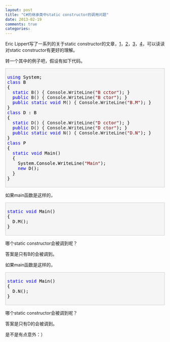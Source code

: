 ```yaml
---
layout: post
title: "C#的继承类中static constructor的调用问题"
date: 2013-02-19
comments: true
categories: 
---
```

<p>Eric Lippert写了一系列的关于static constructor的文章，<a href="http://ericlippert.com/2013/02/06/static-constructors-part-one/?utm_source=rss&amp;utm_medium=rss&amp;utm_campaign=static-constructors-part-one">1</a>，<a href="http://ericlippert.com/2013/02/11/static-constructors-part-two/?utm_source=rss&amp;utm_medium=rss&amp;utm_campaign=static-constructors-part-two">2</a>，<a href="http://ericlippert.com/2013/02/14/static-constructors-part-three/?utm_source=rss&amp;utm_medium=rss&amp;utm_campaign=static-constructors-part-three">3</a>，<a href="http://ericlippert.com/2013/02/18/static-constructors-part-four/?utm_source=rss&amp;utm_medium=rss&amp;utm_campaign=static-constructors-part-four">4</a>，可以读读对static constructor有更好的理解。</p>  <p>转一个其中的例子吧，假设有如下代码。</p>  <div style="border-bottom: #cccccc 1px solid; border-left: #cccccc 1px solid; padding-bottom: 5px; background-color: #f5f5f5; padding-left: 5px; padding-right: 5px; border-top: #cccccc 1px solid; border-right: #cccccc 1px solid; padding-top: 5px" class="cnblogs_code">   <pre><span style="color: #0000ff">using</span><span style="color: #000000"> System;
</span><span style="color: #0000ff">class</span><span style="color: #000000"> B
{
  </span><span style="color: #0000ff">static</span> B() { Console.WriteLine(<span style="color: #800000">&quot;</span><span style="color: #800000">B cctor</span><span style="color: #800000">&quot;</span><span style="color: #000000">); }
  </span><span style="color: #0000ff">public</span> B() { Console.WriteLine(<span style="color: #800000">&quot;</span><span style="color: #800000">B ctor</span><span style="color: #800000">&quot;</span><span style="color: #000000">); }
  </span><span style="color: #0000ff">public</span> <span style="color: #0000ff">static</span> <span style="color: #0000ff">void</span> M() { Console.WriteLine(<span style="color: #800000">&quot;</span><span style="color: #800000">B.M</span><span style="color: #800000">&quot;</span><span style="color: #000000">); }
}
</span><span style="color: #0000ff">class</span><span style="color: #000000"> D : B
{
  </span><span style="color: #0000ff">static</span> D() { Console.WriteLine(<span style="color: #800000">&quot;</span><span style="color: #800000">D cctor</span><span style="color: #800000">&quot;</span><span style="color: #000000">); }
  </span><span style="color: #0000ff">public</span> D() { Console.WriteLine(<span style="color: #800000">&quot;</span><span style="color: #800000">D ctor</span><span style="color: #800000">&quot;</span><span style="color: #000000">); }
  </span><span style="color: #0000ff">public</span> <span style="color: #0000ff">static</span> <span style="color: #0000ff">void</span> N() { Console.WriteLine(<span style="color: #800000">&quot;</span><span style="color: #800000">D.N</span><span style="color: #800000">&quot;</span><span style="color: #000000">); }
}
</span><span style="color: #0000ff">class</span><span style="color: #000000"> P 
{
  </span><span style="color: #0000ff">static</span> <span style="color: #0000ff">void</span><span style="color: #000000"> Main()
  {
    System.Console.WriteLine(</span><span style="color: #800000">&quot;</span><span style="color: #800000">Main</span><span style="color: #800000">&quot;</span><span style="color: #000000">);
    </span><span style="color: #0000ff">new</span><span style="color: #000000"> D();
  }  
}</span></pre>
</div>

<p>如果main函数是这样的，</p>

<div style="border-bottom: #cccccc 1px solid; border-left: #cccccc 1px solid; padding-bottom: 5px; background-color: #f5f5f5; padding-left: 5px; padding-right: 5px; border-top: #cccccc 1px solid; border-right: #cccccc 1px solid; padding-top: 5px" class="cnblogs_code">
  <pre><span style="color: #0000ff">static</span> <span style="color: #0000ff">void</span><span style="color: #000000"> Main() 
{
  D.M();
}</span></pre>
</div>

<p>哪个static constructor会被调到呢？</p>

<p>答案是只有B的会被调到。</p>

<p>如果main函数是这样的，</p>

<div style="border-bottom: #cccccc 1px solid; border-left: #cccccc 1px solid; padding-bottom: 5px; background-color: #f5f5f5; padding-left: 5px; padding-right: 5px; border-top: #cccccc 1px solid; border-right: #cccccc 1px solid; padding-top: 5px" class="cnblogs_code">
  <pre><span style="color: #0000ff">static</span> <span style="color: #0000ff">void</span><span style="color: #000000"> Main() 
{
  D.N();
}</span></pre>
</div>





<p>哪个static constructor会被调到呢？</p>

<p>答案是只有D的会被调到。</p>

<p>是不是有点意外：）</p>